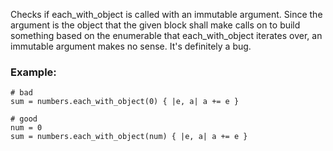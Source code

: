 Checks if each_with_object is called with an immutable
argument. Since the argument is the object that the given block shall
make calls on to build something based on the enumerable that
each_with_object iterates over, an immutable argument makes no sense.
It's definitely a bug.

### Example:

    # bad
    sum = numbers.each_with_object(0) { |e, a| a += e }

    # good
    num = 0
    sum = numbers.each_with_object(num) { |e, a| a += e }